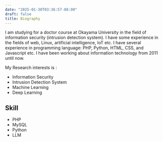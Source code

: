 ```yaml
---
date: "2025-01-30T03:36:57-08:00"
draft: false
title: Biography
---
```

I am studying for a doctor course at Okayama University in the field of information security (intrusion detection system). I have some experience in the fields of web, Linux, artificial intelligence, IoT etc. I have several experience in programming language: PHP, Python, HTML, CSS, and Javascript etc. I have been working about information technology from 2011 until now.

My Research interests is :
- Information Security
- Intrusion Detection System
- Machine Learning
- Deep Learning

## Skill
- PHP
- MySQL
- Python
- LLM
